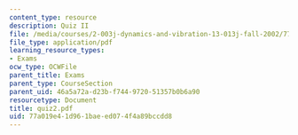 ```yaml
---
content_type: resource
description: Quiz II
file: /media/courses/2-003j-dynamics-and-vibration-13-013j-fall-2002/77a019e41d961baeed074f4a89bccdd8_quiz2.pdf
file_type: application/pdf
learning_resource_types:
- Exams
ocw_type: OCWFile
parent_title: Exams
parent_type: CourseSection
parent_uid: 46a5a72a-d23b-f744-9720-51357b0b6a90
resourcetype: Document
title: quiz2.pdf
uid: 77a019e4-1d96-1bae-ed07-4f4a89bccdd8
---
```

